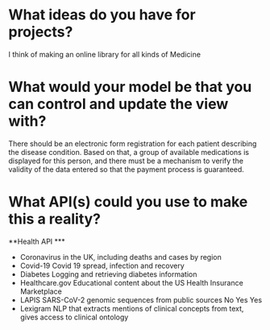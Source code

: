 # What ideas do you have for projects?
I think of making an online library for all kinds of Medicine

# What would your model be that you can control and update the view with?

There should be an electronic form  registration for each patient describing the disease condition. Based on that, a group of available medications is displayed for this person, and there must be a mechanism to verify the validity of the data entered so that the payment process is guaranteed.

# What API(s) could you use to make this a reality?
**Health API ***

- Coronavirus in the UK, including deaths and cases by region
- Covid-19	Covid 19 spread, infection and recovery
- Diabetes	Logging and retrieving diabetes information
- Healthcare.gov	Educational content about the US Health Insurance Marketplace	
- LAPIS	SARS-CoV-2 genomic sequences from public sources	No	Yes	Yes
- Lexigram	NLP that extracts mentions of clinical concepts from text, gives access to clinical ontology	